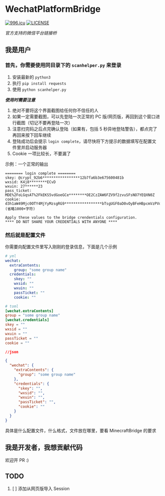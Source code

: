 # WechatPlatformBridge

[![996.icu](https://img.shields.io/badge/link-996.icu-red.svg)](https://996.icu)
[![LICENSE](https://img.shields.io/badge/license-Anti%20996-blue.svg)](https://github.com/996icu/996.ICU/blob/master/LICENSE)

_官方支持的微信平台链接桥_

## 我是用户

### 首先，你需要使用同目录下的 `scanhelper.py` 来登录

1. 安装最新的 `python3`
2. 执行 `pip install requests`
3. 使用 `python scanhelper.py`

**_使用时需要注意_**

1. 绝对不要将这个界面截图给任何你不信任的人
2. 如果一定需要截图，可以先登陆一次正常的 PC 版/网页版，再回到这个窗口进行截图（切记不要再登陆一次）
3. 注意扫完码之后点完确认登陆（如果有，包括 5 秒异地登陆警告），都点完了再回来按下回车继续
4. 登陆成功后会提示 `login complete`，请尽快将下方提示的数据填写在配置文件里并启动服务器
5. Cookie 一项比较长，不要漏了

示例：一个正常的输出

```
======== login complete ========
skey: @crypt_92b6*****************12b7fa6b3e675600481b
wxsid: K4j8********ECvD
wxuin: 27******23
pass_ticket: MDE%2FoLGqsAT%2FkEKS5vdGoeGCe********OE2CzZAW6FZV9f2zvuSFsNO7YEQXN0Z
cookie: d3h1aW49Mjc0OTY4MjYyMzsgRG9*****************bTsgUGF0aD0vOyBFeHBpcmVzPVdl... (省略1000+字符)

Apply these values to the bridge crendentials configuration.
**** DO NOT SHARE YOUR CREDENTIALS WITH ANYONE ****
```

### 然后就是配置文件

你需要向配置文件里写入刚刚的登录信息，下面是几个示例

```yaml
# yml
wechat:
  extraContents:
    group: "some group name"
  credentials:
    skey: ""
    wxsid: ""
    wxuin: ""
    passTicket: ""
    cookie: ""
```

```toml
# toml
[wechat.extraContents]
group = "some group name"
[wechat.credentials]
skey = ""
wxsid = ""
wxuin = ""
passTicket = ""
cookie = ""
```

```json
//json

{
  "wechat": {
    "extraContents": {
      "group": "some group name"
    },
    "credentials": {
      "skey": "",
      "wxsid": "",
      "wxuin": "",
      "passTicket": "",
      "cookie": ""
    }
  }
}
```

具体是什么配置文件，什么格式，文件放在哪里，要看 MinecraftBridge 的要求

## 我是开发者，我想贡献代码

欢迎开 PR :)

## TODO

1. [ ] 添加从网页版导入 Session